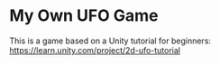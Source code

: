 My Own UFO Game
===============

This is a game based on a Unity tutorial for beginners: https://learn.unity.com/project/2d-ufo-tutorial
